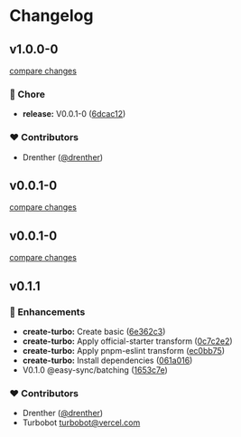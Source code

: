 # Changelog


## v1.0.0-0

[compare changes](https://github.com/drenther/easy-sync/compare/v0.0.1-0...v1.0.0-0)

### 🏡 Chore

- **release:** V0.0.1-0 ([6dcac12](https://github.com/drenther/easy-sync/commit/6dcac12))

### ❤️ Contributors

- Drenther ([@drenther](https://github.com/drenther))

## v0.0.1-0

[compare changes](https://github.com/drenther/easy-sync/compare/v0.0.1-0...v0.0.1-0)

## v0.0.1-0

[compare changes](https://github.com/drenther/easy-sync/compare/v0.1.1...v0.0.1-0)

## v0.1.1


### 🚀 Enhancements

- **create-turbo:** Create basic ([6e362c3](https://github.com/drenther/easy-sync/commit/6e362c3))
- **create-turbo:** Apply official-starter transform ([0c7c2e2](https://github.com/drenther/easy-sync/commit/0c7c2e2))
- **create-turbo:** Apply pnpm-eslint transform ([ec0bb75](https://github.com/drenther/easy-sync/commit/ec0bb75))
- **create-turbo:** Install dependencies ([061a016](https://github.com/drenther/easy-sync/commit/061a016))
- V0.1.0 @easy-sync/batching ([1653c7e](https://github.com/drenther/easy-sync/commit/1653c7e))

### ❤️ Contributors

- Drenther ([@drenther](https://github.com/drenther))
- Turbobot <turbobot@vercel.com>

